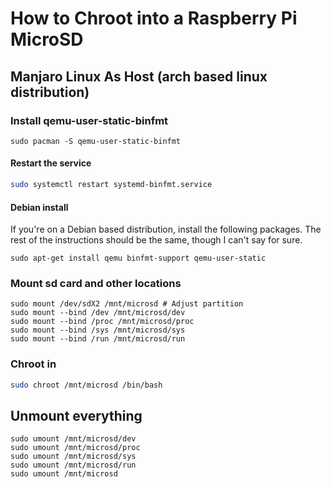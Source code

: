 # How to Chroot into a Raspberry Pi MicroSD

## Manjaro Linux As Host (arch based linux distribution)

### Install qemu-user-static-binfmt

```shell
sudo pacman -S qemu-user-static-binfmt
```

#### Restart the service

```sh
sudo systemctl restart systemd-binfmt.service
```

#### Debian install

If you're on a Debian based distribution, install the following packages. The rest of the instructions should be the same, though I can't say for sure.

```shell
sudo apt-get install qemu binfmt-support qemu-user-static
```

### Mount sd card and other locations

```shell
sudo mount /dev/sdX2 /mnt/microsd # Adjust partition
sudo mount --bind /dev /mnt/microsd/dev
sudo mount --bind /proc /mnt/microsd/proc
sudo mount --bind /sys /mnt/microsd/sys
sudo mount --bind /run /mnt/microsd/run
```

### Chroot in

```sh
sudo chroot /mnt/microsd /bin/bash
```

## Unmount everything

```shell
sudo umount /mnt/microsd/dev
sudo umount /mnt/microsd/proc
sudo umount /mnt/microsd/sys
sudo umount /mnt/microsd/run
sudo umount /mnt/microsd
```
